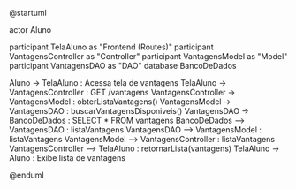 @startuml

actor Aluno

participant TelaAluno as "Frontend (Routes)"
participant VantagensController as "Controller"
participant VantagensModel as "Model"
participant VantagensDAO as "DAO"
database BancoDeDados

Aluno -> TelaAluno : Acessa tela de vantagens
TelaAluno -> VantagensController : GET /vantagens
VantagensController -> VantagensModel : obterListaVantagens()
VantagensModel -> VantagensDAO : buscarVantagensDisponiveis()
VantagensDAO -> BancoDeDados : SELECT * FROM vantagens
BancoDeDados --> VantagensDAO : listaVantagens
VantagensDAO --> VantagensModel : listaVantagens
VantagensModel --> VantagensController : listaVantagens
VantagensController --> TelaAluno : retornarLista(vantagens)
TelaAluno -> Aluno : Exibe lista de vantagens

@enduml
